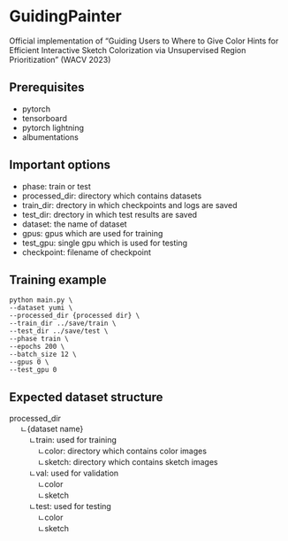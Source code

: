 # GuidingPainter

Official implementation of “Guiding Users to Where to Give Color Hints for Efficient Interactive Sketch Colorization via Unsupervised Region Prioritization” (WACV 2023)

## Prerequisites
* pytorch
* tensorboard
* pytorch lightning
* albumentations

## Important options
* phase: train or test
* processed_dir: directory which contains datasets
* train_dir: drectory in which checkpoints and logs are saved
* test_dir: drectory in which test results are saved
* dataset: the name of dataset
* gpus: gpus which are used for training
* test_gpu: single gpu which is used for testing
* checkpoint: filename of checkpoint

## Training example
```
python main.py \
--dataset yumi \
--processed_dir {processed dir} \
--train_dir ../save/train \
--test_dir ../save/test \
--phase train \
--epochs 200 \
--batch_size 12 \
--gpus 0 \
--test_gpu 0
```

## Expected dataset structure
processed_dir  
&nbsp;&nbsp;&nbsp;&nbsp; ㄴ{dataset name}  
&nbsp;&nbsp;&nbsp;&nbsp;&nbsp;&nbsp;&nbsp;&nbsp; ㄴtrain: used for training  
&nbsp;&nbsp;&nbsp;&nbsp;&nbsp;&nbsp;&nbsp;&nbsp;&nbsp;&nbsp;&nbsp;&nbsp; ㄴcolor: directory which contains color images  
&nbsp;&nbsp;&nbsp;&nbsp;&nbsp;&nbsp;&nbsp;&nbsp;&nbsp;&nbsp;&nbsp;&nbsp; ㄴsketch: directory which contains sketch images  
&nbsp;&nbsp;&nbsp;&nbsp;&nbsp;&nbsp;&nbsp;&nbsp; ㄴval: used for validation  
&nbsp;&nbsp;&nbsp;&nbsp;&nbsp;&nbsp;&nbsp;&nbsp;&nbsp;&nbsp;&nbsp;&nbsp; ㄴcolor  
&nbsp;&nbsp;&nbsp;&nbsp;&nbsp;&nbsp;&nbsp;&nbsp;&nbsp;&nbsp;&nbsp;&nbsp; ㄴsketch  
&nbsp;&nbsp;&nbsp;&nbsp;&nbsp;&nbsp;&nbsp;&nbsp; ㄴtest: used for testing  
&nbsp;&nbsp;&nbsp;&nbsp;&nbsp;&nbsp;&nbsp;&nbsp;&nbsp;&nbsp;&nbsp;&nbsp; ㄴcolor  
&nbsp;&nbsp;&nbsp;&nbsp;&nbsp;&nbsp;&nbsp;&nbsp;&nbsp;&nbsp;&nbsp;&nbsp; ㄴsketch  
